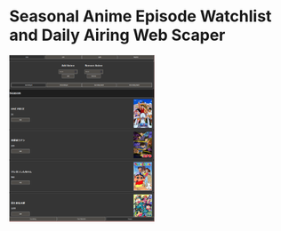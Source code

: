 <h1 align="left">Seasonal Anime Episode Watchlist and Daily Airing Web Scaper</h1>
<https://ganime.kainoagardner.xyz/>
<img src=".github/ganime.png"
     alt="Image"
     style="float: left; margin-right: 10px; height: 300px" />
<p></p>

